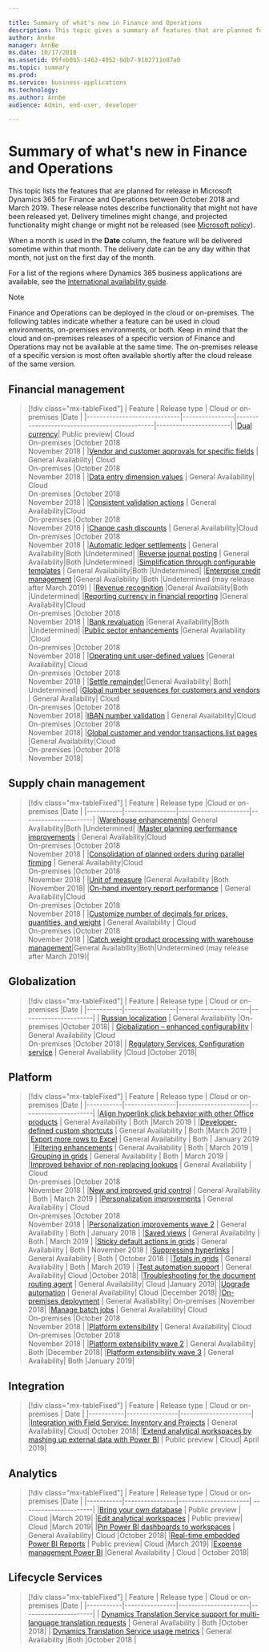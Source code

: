 ```yaml
---

title: Summary of what's new in Finance and Operations
description: This topic gives a summary of features that are planned for the October '18 release of Microsoft Dynamics 365 for Finance and Operations.
author: Annbe
manager: AnnBe
ms.date: 10/17/2018
ms.assetid: 09feb0b5-1463-4952-8db7-9102711e87a0
ms.topic: summary
ms.prod: 
ms.service: business-applications
ms.technology: 
ms.author: Annbe
audience: Admin, end-user, developer

---
```

# Summary of what's new in Finance and Operations

This topic lists the features that are planned for release in Microsoft Dynamics 365 for Finance and Operations between October 2018 and March 2019. These release notes describe functionality that might not have been released yet. Delivery timelines might change, and projected functionality might change or might not be released (see [Microsoft policy](https://go.microsoft.com/fwlink/p/?linkid=2007332)).

When a month is used in the **Date** column, the feature will be delivered sometime within that month. The delivery date can be any day within that month, not just on the first day of the month.
	
For a list of the regions where Dynamics 365 business applications are available, see the [International availability guide](https://aka.ms/dynamics_365_international_availability_deck).

> [!Note]
> Finance and Operations can be deployed in the cloud or on-premises. The following tables indicate whether a feature can be used in cloud environments, on-premises environments, or both. Keep in mind that the cloud and on-premises releases of a specific version of Finance and Operations may not be available at the same time. The on-premises release of a specific version is most often available shortly after the cloud release of the same version. 


## Financial management
> [!div class="mx-tableFixed"]
> | Feature                     | Release type   | Cloud or on-premises                      |Date |
> |-----------------------------|----------------|----------------------------------------------|-----------------------|
> |[Dual currency](dual-currency.md)| Public preview| Cloud<br>On-premises                                |October 2018<br>November 2018 |
> |[Vendor and customer approvals for specific fields](vendor-customer-approval-fields.md) | General Availability| Cloud<br>On-premises                                |October 2018<br>November 2018 |
> |[Data entry dimension values](data-entry-dimension-values.md) | General Availability| Cloud<br>On-premises                                |October 2018<br>November 2018 |
> |[Consistent validation actions](validation-actions-journals.md) | General Availability|Cloud<br>On-premises                                |October 2018<br>November 2018 |
> |[Change cash discounts](change-cash-discounts.md) | General Availability|Cloud<br>On-premises                                |October 2018<br>November 2018 |
> |[Automatic ledger settlements](automatic-ledger-settlements.md) | General Availability|Both  |Undetermined|
> |[Reverse journal posting](reverse-journal-posting.md) | General Availability|Both            |Undetermined|
> |[Simplification through configurable templates](simplication-templates.md) | General Availability|Both   |Undetermined|
> |[Enterprise credit management](enterprise-credit-management.md) |General Availability |Both  |Undetermined (may release after March 2019) |
> |[Revenue recognition](revenue-recognition.md) |General Availability|Both                     |Undetermined|
> |[Reporting currency in financial reporting](reporting-currency-financial-reporting.md) |General Availability|Cloud<br>On-premises                                |October 2018<br>November 2018 |
> |[Bank revaluation](bank-revaluation.md) |General Availability|Both                     |Undetermined|
> |[Public sector enhancements](public-sector.md) |General Availability |Cloud<br>On-premises                                |October 2018<br>November 2018 |
> |[Operating unit user-defined values](operating-unit-user-defined-values.md) |General Availability| Cloud<br>On-premises                                |October 2018<br>November 2018 |
> |[Settle remainder](settle-remainder.md)|General Availability| Both| Undetermined|
> |[Global number sequences for customers and vendors](global-number-sequences.md) | General Availability| Cloud<br>On-premises           |October 2018<br>November 2018|
> |[IBAN number validation](iban-number-validation.md) | General Availability|Cloud<br>On-premises              |October 2018<br>November 2018|
> |[Global customer and vendor transactions list pages](global-customer-and-vendor-list.md) |General Availability|Cloud<br>On-premises   |October 2018<br>November 2018|

## Supply chain management

> [!div class="mx-tableFixed"]
> | Feature   | Release type  |Cloud or on-premises  |Date |
> |-----------|----------------|----------------------|----------------------|
> |[Warehouse enhancements](warehouse-inventory.md)| General Availability|Both     |Undetermined|
> |[Master planning performance improvements](master-planning-perf.md) | General Availability|Cloud<br>On-premises                                |October 2018<br>November 2018 |
> |[Consolidation of planned orders during parallel firming](planned-orders-during-parallel-firming.md) | General Availability|Cloud<br>On-premises                                |October 2018<br>November 2018 |
> |[Unit of measure](uom.md) |General Availability |Both    |November 2018|
> |[On-hand inventory report performance](on-hand-inventory-report-performance.md) | General Availability|Cloud<br>On-premises                                |October 2018<br>November 2018 |
> |[Customize number of decimals for prices, quantities, and weight](customize-decimals-for-prices-quantities-and-weight.md) | General Availability | Cloud<br>On-premises                                |October 2018<br>November 2018 |
> |[Catch weight product processing with warehouse management](catch-weight.md)|General Availability|Both|Undetermined (may release after March 2019)|

<!--
## Planned regulatory features
=======
-->

## Globalization

> [!div class="mx-tableFixed"]
> | Feature   | Release type   | Cloud or on-premises  |Date |
> |-----------|----------------|----------------------|----------------------|
> | [Russian localization](russian-regulations-on-prem.md)                            | General Availability |On-premises           |October 2018|
> | [Globalization – enhanced configurability](globalization-configurability.md)      | General Availability |Cloud<br>On-premises          |October 2018|
> | [Regulatory Services, Configuration service](regulatory-service-configuration.md) | General Availability |Cloud           |October 2018|

## Platform

> [!div class="mx-tableFixed"]
> | Feature   | Release type   | Cloud or on-premises  |Date |
> |-----------|----------------|----------------------|----------------------|
> |[Align hyperlink click behavior with other Office products](hyperlink-behavior.md) | General Availability |  Both                                |March 2019 |
> |[Developer-defined custom shortcuts](custom-shortcuts.md) | General Availability |  Both                           |March 2019 |
> |[Export more rows to Excel](export-more-rows.md)  | General Availability | Both | January 2019 |
> |[Filtering enhancements](filtering-enhancements.md) | General Availability | Both | March 2019 |
> |[Grouping in grids](grouping-in-grids.md)  | General Availability | Both | March 2019 |
> |[Improved behavior of non-replacing lookups](non-replacing-lookups.md) | General Availability | Cloud<br>On-premises                                |October 2018<br>November 2018 |
> |[New and improved grid control](new-grid-control.md) | General Availability | Both | March 2019 |
> |[Personalization improvements](personalization-improvements.md) | General Availability | Cloud<br>On-premises                                |October 2018<br>November 2018 |
> |[Personalization improvements wave 2](personalization-improvements2.md) | General Availability | Both | January 2018 |
> |[Saved views](saved-views.md) | General Availability | Both | March 2019 |
> |[Sticky default actions in grids](sticky-default-action.md) | General Availability | Both | November 2018 |
> |[Suppressing hyperlinks](suppress-hyperlinks.md) | General Availability | Both | October 2018 |
> |[Totals in grids](grid-totals.md) | General Availability | Both | March 2019 |
> |[Test automation support](test-automation-support.md) | General Availability| Cloud    |October 2018|
> |[Troubleshooting for the document routing agent](troubleshoot-document-routing-agent.md) | General Availability| Cloud    |January 2019|
> |[Upgrade automation](upgrade-automation.md) | General Availability| Cloud     |December 2018|
> |[On-premises deployment](on-premises-deployments.md) | General Availability|  On-premises    |November 2018|
> |[Manage batch jobs](batch-management.md) | General Availability| Cloud<br>On-premises                                |October 2018<br>November 2018 |
> |[Platform extensibility](platform-extensibility.md) | General Availability| Cloud<br>On-premises                                |October 2018<br>November 2018 |
> |[Platform extensibility wave 2](platform-extensibility2.md) | General Availability| Both     |December 2018|
> |[Platform extensibility wave 3](platform-extensibility3.md) | General Availability| Both     |January 2019|

## Integration

> [!div class="mx-tableFixed"]
> | Feature   | Release type   |  Cloud or on-premises   | Date |
> |-----------|----------------|----------------------|
> |[Integration with Field Service: Inventory and Projects](integration-field-service-inventory-projects.md) | General Availability| Cloud|   October 2018|
> |[Extend analytical workspaces by mashing up external data with Power BI](extend-analytical-workspaces-mash-up-external-data-powerbi.md) | Public preview | Cloud| April 2019|

## Analytics

> [!div class="mx-tableFixed"]
> | Feature   | Release type   | Cloud or on-premises  |Date |
> |-----------|----------------|----------------------| ----------------------|
> |[Bring your own database](byod.md) | Public preview |   Cloud   |March 2019|
> |[Edit analytical workspaces](edit-analytical-workspaces.md) | Public preview| Cloud     |March 2019|
> |[Pin Power BI dashboards to workspaces](pin-power-bi-dashboard.md) | General Availability| Cloud     |October 2018|
> |[Real-time embedded Power BI Reports](realtime-powerbi.md) | Public preview| Cloud     |March 2019|
> |[Expense management Power BI](expense-management-power-bi.md) |General Availability | Cloud | October 2018|


## Lifecycle Services 

> [!div class="mx-tableFixed"]
> | Feature   | Release type   | Cloud or on-premises  |Date |
> |-----------|----------------|----------------------|----------------------|
> | [Dynamics Translation Service support for multi-language translation requests](translation-service.md) | General Availability | Both                             |October 2018|
> | [Dynamics Translation Service usage metrics](translation-service.md) | General Availability             |Both                             |October 2018 |
